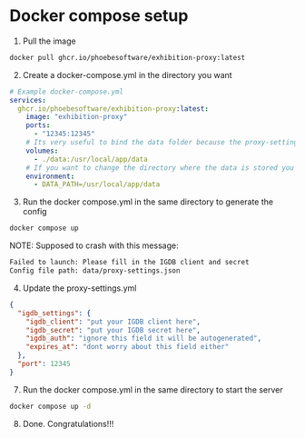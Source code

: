 # Docker compose setup

1. Pull the image
```bash
docker pull ghcr.io/phoebesoftware/exhibition-proxy:latest
```
2. Create a docker-compose.yml in the directory you want
```yaml
# Example docker-compose.yml
services:
  ghcr.io/phoebesoftware/exhibition-proxy:latest:
    image: "exhibition-proxy"
    ports:
      - "12345:12345"
    # Its very useful to bind the data folder because the proxy-settings.yml is in /usr/local/app/data
    volumes:
      - ./data:/usr/local/app/data
    # If you want to change the directory where the data is stored you can do so via env
    environment:
      - DATA_PATH=/usr/local/app/data
```
3. Run the docker compose.yml in the same directory to generate the config
```bash
docker compose up
```
NOTE: Supposed to crash with this message:
```bash
Failed to launch: Please fill in the IGDB client and secret
Config file path: data/proxy-settings.json
```
4. Update the proxy-settings.yml
```json
{
  "igdb_settings": {
    "igdb_client": "put your IGDB client here",
    "igdb_secret": "put your IGDB secret here",
    "igdb_auth": "ignore this field it will be autogenerated",
    "expires_at": "dont worry about this field either"
  },
  "port": 12345
}
```
7. Run the docker compose.yml in the same directory to start the server
```bash
docker compose up -d
```
8. Done. Congratulations!!!